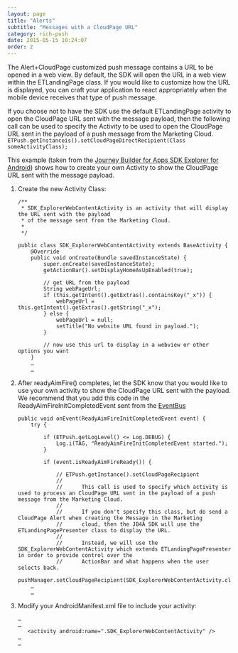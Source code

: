 ```yaml
---
layout: page
title: "Alerts"
subtitle: "Messages with a CloudPage URL"
category: rich-push
date: 2015-05-15 10:24:07
order: 2
---
```


The Alert+CloudPage customized push message contains a URL to be opened in a web view. By default, the SDK will open the URL in a web view within the ETLandingPage class.  If you would like to customize how the URL is displayed, you can craft your application to react appropriately when the mobile device receives that type of push message.

If you choose not to have the SDK use the default ETLandingPage activity to open the CloudPage URL sent with the message payload, then the following call can be used to specify the Activity to be used to open the CloudPage URL sent in the payload of a push message from the Marketing Cloud.
`ETPush.getInstanceis().setCloudPageDirectRecipient(Class someActivityClass);`

This example (taken from the <a href="https://github.com/ExactTarget/JB4A-SDK-Android/tree/master/JB4A-SDK-Explorer" target="_blank">Journey Builder for Apps SDK Explorer for Android</a>) shows how to create your own Activity to show the CloudPage URL sent with the message payload.

1.  Create the new Activity Class:
    
    ~~~ 
    /**
     * SDK_ExplorerWebContentActivity is an activity that will display the URL sent with the payload
     * of the message sent from the Marketing Cloud.
     *
     */
    
    public class SDK_ExplorerWebContentActivity extends BaseActivity {
        @Override
        public void onCreate(Bundle savedInstanceState) {
            super.onCreate(savedInstanceState);
            getActionBar().setDisplayHomeAsUpEnabled(true);
    
            // get URL from the payload
            String webPageUrl;
            if (this.getIntent().getExtras().containsKey("_x")) {
                webPageUrl = this.getIntent().getExtras().getString("_x");
            } else {
                webPageUrl = null;
                setTitle("No website URL found in payload.");
            }
    
            // now use this url to display in a webview or other options you want
        }
        …
        …   
    ~~~ 
1.  After readyAimFire() completes, let the SDK know that you would like to use your own activity to show the CloudPage URL sent with the payload. We recommend that you add this code in the ReadyAimFireInitCompletedEvent sent from the [EventBus](eventbus.html) 

    ~~~ 
    public void onEvent(ReadyAimFireInitCompletedEvent event) {
        try {

            if (ETPush.getLogLevel() <= Log.DEBUG) {
                Log.i(TAG, "ReadyAimFireInitCompletedEvent started.");
            }

            if (event.isReadyAimFireReady()) {
    
                // ETPush.getInstance().setCloudPageRecipient
                //
                //		This call is used to specify which activity is used to process an CloudPage URL sent in the payload of a push message from the Marketing Cloud.
                //
                //		If you don't specify this class, but do send a CloudPage Alert when creating the Message in the Marketing
                //      cloud, then the JB4A SDK will use the ETLandingPagePresenter class to display the URL.
                //
                //		Instead, we will use the SDK_ExplorerWebContentActivity which extends ETLandingPagePresenter in order to provide control over the
                //      ActionBar and what happens when the user selects back.
                pushManager.setCloudPageRecipient(SDK_ExplorerWebContentActivity.class);
        …
        …   
    ~~~ 
3.  Modify your AndroidManifest.xml file to include your activity:

    ~~~
    …
    …   
       <activity android:name=".SDK_ExplorerWebContentActivity" />
    …
    …   
    ~~~ 

